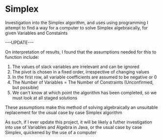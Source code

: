 # Simplex
Investigation into the Simplex algorithm, and uses using programming
I attempt to find a way for a computer to solve Simplex algebraically, for given Variables and Constaints

---UPDATE---

On interpretation of results, I found that the assumptions needed for this to function include:
1) The values of slack variables are irrelevant and can be ignored
2) The pivot is chosen in a fixed order, irrespective of changing values
3) In the first row, all variable coefficients are assumed to be negative or 0
4) The Number of Variables = The Number of Constraints (Unconfirmed, but possible)
5) We can't know at which point the algorithm has been completed, so we must look at all staged solutions

These assumptions make this method of solving algebraically an unsuitable replacement for the usual case by case Simplex algorithm

As such, if I ever update this project, it will be likely a futher investigation into use of Variables and Algebra in Java, or the usual case by case Simplex, quickened by the use of a computer
